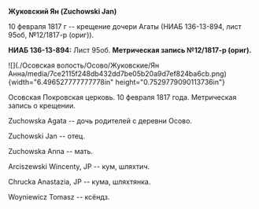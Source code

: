 **Жуковский Ян (Zuchowski Jan)**

10 февраля 1817 г -- крещение дочери Агаты (НИАБ 136-13-894, лист 95об,
№12/1817-р (ориг)).

**НИАБ 136-13-894:** Лист 95об. **Метрическая запись №12/1817-р
(ориг).**

![](./Осовская волость/Осово/Жуковские/Ян Анна/media/7ce2115f248db432dd7be05b20a9d7ef824ba6cb.png){width="6.496527777777778in"
height="0.7529779090113736in"}

Осовская Покровская церковь. 10 февраля 1817 года. Метрическая запись о
крещении.

Zuchowska Agata -- дочь родителей с деревни Осовo.

Zuchowski Jan -- отец.

Zuchowska Anna -- мать.

Arciszewski Wincenty, JP -- кум, шляхтич.

Chrucka Anastazia, JP -- кума, шляхтянка.

Woyniewicz Tomasz -- ксёндз.

